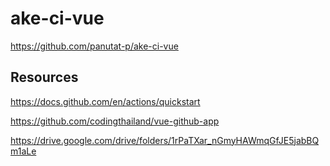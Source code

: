 # ake-ci-vue

https://github.com/panutat-p/ake-ci-vue

## Resources

https://docs.github.com/en/actions/quickstart

https://github.com/codingthailand/vue-github-app

https://drive.google.com/drive/folders/1rPaTXar_nGmyHAWmqGfJE5jabBQm1aLe
